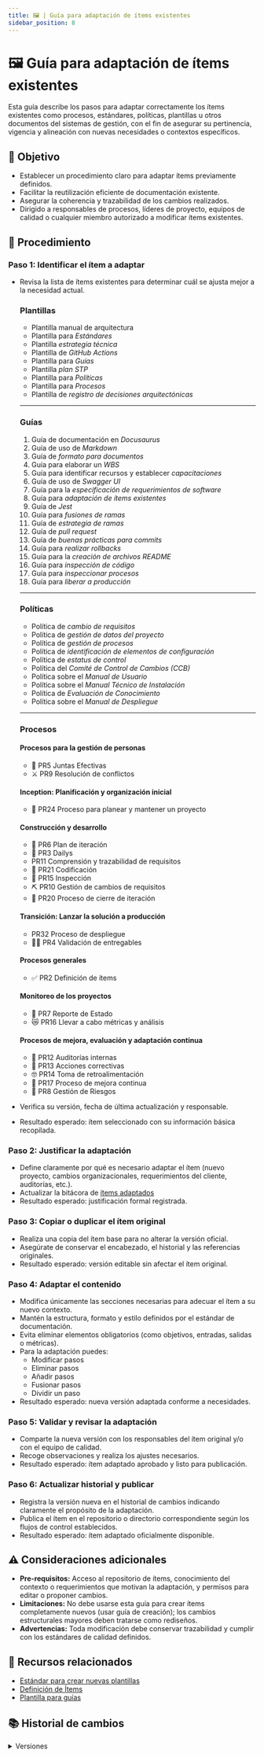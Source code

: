 ```yaml
---
title: 🖼️ | Guía para adaptación de ítems existentes
sidebar_position: 8
---
```


# 🖼️ Guía para adaptación de ítems existentes

Esta guía describe los pasos para adaptar correctamente los ítems existentes como procesos, estándares, políticas, plantillas u otros documentos del sistemas de gestión, con el fin de asegurar su pertinencia, vigencia y alineación con nuevas necesidades o contextos específicos.

## 🎯 Objetivo

- Establecer un procedimiento claro para adaptar ítems previamente definidos.
- Facilitar la reutilización eficiente de documentación existente.
- Asegurar la coherencia y trazabilidad de los cambios realizados.
- Dirigido a responsables de procesos, líderes de proyecto, equipos de calidad o cualquier miembro autorizado a modificar ítems existentes.

## 📝 Procedimiento

### Paso 1: Identificar el ítem a adaptar

- Revisa la lista de ítems existentes para determinar cuál se ajusta mejor a la necesidad actual.

  ### Plantillas

  - Plantilla manual de arquitectura
  - Plantilla para _Estándares_
  - Plantilla _estrategia técnica_
  - Plantilla de _GitHub Actions_
  - Plantilla para _Guías_
  - Plantilla _plan STP_
  - Plantilla para _Políticas_
  - Plantilla para _Procesos_
  - Plantilla de _registro de decisiones arquitectónicas_

  ***

  ### Guías

  1. Guía de documentación en _Docusaurus_
  2. Guía de uso de _Markdown_
  3. Guía de _formato para documentos_
  4. Guía para elaborar un _WBS_
  5. Guía para identificar recursos y establecer _capacitaciones_
  6. Guía de uso de _Swagger UI_
  7. Guía para la _especificación de requerimientos de software_
  8. Guía para _adaptación de ítems existentes_
  9. Guía de _Jest_
  10. Guía para _fusiones de ramas_
  11. Guía de _estrategia de ramas_
  12. Guía de _pull request_
  13. Guía de _buenas prácticas para commits_
  14. Guía para _realizar rollbacks_
  15. Guía para la _creación de archivos README_
  16. Guía para _inspección de código_
  17. Guía para _inspeccionar procesos_
  18. Guía para _liberar a producción_

  ***

  ### Políticas

  - Política de _cambio de requisitos_
  - Política de _gestión de datos del proyecto_
  - Política de _gestión de procesos_
  - Política de _identificación de elementos de configuración_
  - Política de _estatus de control_
  - Política del _Comité de Control de Cambios (CCB)_
  - Política sobre el _Manual de Usuario_
  - Política sobre el _Manual Técnico de Instalación_
  - Política de _Evaluación de Conocimiento_
  - Política sobre el _Manual de Despliegue_

  ***

  ### Procesos

  #### Procesos para la gestión de personas

  - 👺 PR5 Juntas Efectivas
  - ⚔️ PR9 Resolución de conflictos

  #### Inception: Planificación y organización inicial

  - 🏇 PR24 Proceso para planear y mantener un proyecto

  #### Construcción y desarrollo

  - 🚀 PR6 Plan de iteración
  - 🍻 PR3 Dailys
  - PR11 Comprensión y trazabilidad de requisitos
  - 🌻 PR21 Codificación
  - 🐥 PR15 Inspección
  - ⛏️ PR10 Gestión de cambios de requisitos
  - 🦑 PR20 Proceso de cierre de iteración

  #### Transición: Lanzar la solución a producción

  - PR32 Proceso de despliegue
  - 👨‍🍼 PR4 Validación de entregables

  #### Procesos generales

  - ✅ PR2 Definición de ítems

  #### Monitoreo de los proyectos

  - 🦍 PR7 Reporte de Estado
  - 😿 PR16 Llevar a cabo métricas y análisis

  #### Procesos de mejora, evaluación y adaptación continua

  - 🩻 PR12 Auditorías internas
  - 🦴 PR13 Acciones correctivas
  - 🤓 PR14 Toma de retroalimentación
  - 🥩 PR17 Proceso de mejora continua
  - 🚨 PR8 Gestión de Riesgos

- Verifica su versión, fecha de última actualización y responsable.
- Resultado esperado: ítem seleccionado con su información básica recopilada.

### Paso 2: Justificar la adaptación

- Define claramente por qué es necesario adaptar el ítem (nuevo proyecto, cambios organizacionales, requerimientos del cliente, auditorías, etc.).
- Actualizar la bitácora de [ítems adaptados](https://docs.google.com/spreadsheets/d/1UZOzEXWkR2P09YzZztnMp-9xbF33y9i_YxHilErEjeY/edit?usp=sharing)
- Resultado esperado: justificación formal registrada.

### Paso 3: Copiar o duplicar el ítem original

- Realiza una copia del ítem base para no alterar la versión oficial.
- Asegúrate de conservar el encabezado, el historial y las referencias originales.
- Resultado esperado: versión editable sin afectar el ítem original.

### Paso 4: Adaptar el contenido

- Modifica únicamente las secciones necesarias para adecuar el ítem a su nuevo contexto.
- Mantén la estructura, formato y estilo definidos por el estándar de documentación.
- Evita eliminar elementos obligatorios (como objetivos, entradas, salidas o métricas).
- Para la adaptación puedes:
  - Modificar pasos
  - Eliminar pasos
  - Añadir pasos
  - Fusionar pasos
  - Dividir un paso
- Resultado esperado: nueva versión adaptada conforme a necesidades.

### Paso 5: Validar y revisar la adaptación

- Comparte la nueva versión con los responsables del ítem original y/o con el equipo de calidad.
- Recoge observaciones y realiza los ajustes necesarios.
- Resultado esperado: ítem adaptado aprobado y listo para publicación.

### Paso 6: Actualizar historial y publicar

- Registra la versión nueva en el historial de cambios indicando claramente el propósito de la adaptación.
- Publica el ítem en el repositorio o directorio correspondiente según los flujos de control establecidos.
- Resultado esperado: ítem adaptado oficialmente disponible.

## ⚠️ Consideraciones adicionales

- **Pre-requisitos:** Acceso al repositorio de ítems, conocimiento del contexto o requerimientos que motivan la adaptación, y permisos para editar o proponer cambios.
- **Limitaciones:** No debe usarse esta guía para crear ítems completamente nuevos (usar guía de creación); los cambios estructurales mayores deben tratarse como rediseños.
- **Advertencias:** Toda modificación debe conservar trazabilidad y cumplir con los estándares de calidad definidos.

## 📎 Recursos relacionados

- [Estándar para crear nuevas plantillas](/docs/next/standards/estandar-plantillas)
- [Definición de Ítems](/docs/next/procesos/PR2-definicion-items)
- [Plantilla para guías](/docs/next/plantillas/plantilla-guias)

## 📚 Historial de cambios

<details>
  <summary>Versiones</summary>
    | **Versión** | **Descripción**                           | **Fecha**    | **Colaborador**                        |
    | ----------- | ----------------------------------------- | ------------ | -------------------------------------- |
    | **1.0.0**   | Creación inicial de la guía               | 13/05/2025   | Ethan Luna Cadó                        |
    | **1.0.1**   | Ahora la guía es para adaptar ítems       | 27/05/2025   | Angel Mauricio Ramírez Herrera         |
    | **1.1.0**   | Agregar listado de ítems       | 05/06/2025   | Valeria Zúñiga, Mauricio Anguiano         |
</details>
